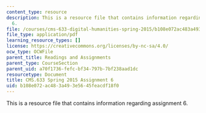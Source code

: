```yaml
---
content_type: resource
description: This is a resource file that contains information regarding assignment
  6.
file: /courses/cms-633-digital-humanities-spring-2015/b108e072ac483a493e5645feacdf18f0_MITCMS_633S15_Assignment6.pdf
file_type: application/pdf
learning_resource_types: []
license: https://creativecommons.org/licenses/by-nc-sa/4.0/
ocw_type: OCWFile
parent_title: Readings and Assignments
parent_type: CourseSection
parent_uid: a70f1736-fefc-bf34-797b-7bf238aad1dc
resourcetype: Document
title: CMS.633 Spring 2015 Assignment 6
uid: b108e072-ac48-3a49-3e56-45feacdf18f0
---
```

This is a resource file that contains information regarding assignment 6.